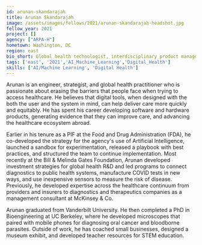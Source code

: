 ```yaml
---
id: arunan-skandarajah
title: Arunan Skandarajah
image: /assets/images/fellows/2021/arunan-skandarajah-headshot.jpg
fellow_year: 2021
project: []
agency: ["ARPA-H"]
hometown: Washington, DC
region: east
bio_short: Global health technologist, interdisciplinary product manager, and systems-scale innovator.
tags: ['east', '2021','AI_Machine_Learning','Digital_Health']
skills: ['AI/Machine Learning', 'Digital Health']
---
```

Arunan is an engineer, strategist, and global health practitioner who is passionate about erasing the barriers that people face when trying to access healthcare. He believes that digital tools, when designed with the both the user and the system in mind, can help deliver care more quickly and equitably. He has spent his career developing software and hardware products, generating evidence that they can improve care, and advancing the healthcare ecosystem abroad.

Earlier in his tenure as a PIF at the Food and Drug Administration (FDA), he co-developed the strategy for the agency's use of Artificial Intelligence, launched a sandbox for experimentation, released a playbook with best practices, and structured the team to continue implementation. Most recently at the Bill & Melinda Gates Foundation, Arunan developed investment strategies for global health R&D and led programs to connect diagnostics to public health systems, manufacture COVID tests in new ways, and use inexpensive sensors to measure the risk of disease. Previously, he developed expertise across the healthcare continuum from providers and insurers to diagnostics and therapeutics companies as a management consultant at McKinsey & Co.

Arunan graduated from Vanderbilt University. He then completed a PhD in Bioengineering at UC Berkeley, where he developed microscopes that paired with mobile phones for diagnosing oral cancer and bloodborne parasites. Outside of work, he has coached small businesses, designed a museum exhibit, and developed teacher resources for STEM education.